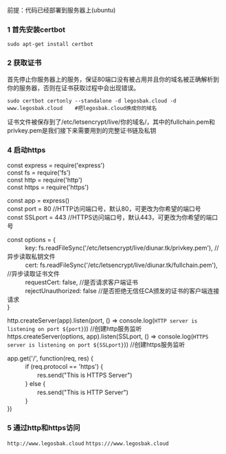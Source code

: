 前提：代码已经部署到服务器上(ubuntu)

### 1 首先安装certbot

`sudo apt-get install certbot`

### 2 获取证书
首先停止你服务器上的服务，保证80端口没有被占用并且你的域名被正确解析到你的服务器，否则在证书获取过程中会出现错误。

`sudo certbot certonly --standalone -d legosbak.cloud -d www.legosbak.cloud    #把legosbak.cloud换成你的域名`

证书文件被保存到了/etc/letsencrypt/live/你的域名/，其中的fullchain.pem和privkey.pem是我们接下来需要用到的完整证书链及私钥

### 4 启动https

const express = require('express')    
const fs = require('fs')    
const http = require('http')    
const https = require('https')    
    
const app = express()    
const port = 80        //HTTP访问端口号，默认80，可更改为你希望的端口号    
const SSLport = 443    //HTTPS访问端口号，默认443，可更改为你希望的端口号    
    
const options = {    
　　　key: fs.readFileSync('/etc/letsencrypt/live/diunar.tk/privkey.pem'),     //异步读取私钥文件    
　　　cert: fs.readFileSync('/etc/letsencrypt/live/diunar.tk/fullchain.pem'),  //异步读取证书文件    
　　　requestCert: false,        //是否请求客户端证书    
　　　rejectUnauthorized: false  //是否拒绝无信任CA颁发的证书的客户端连接请求    
}    
    
http.createServer(app).listen(port, () => console.log(`HTTP server is listening on port ${port}`))                   //创建http服务监听     
https.createServer(options, app).listen(SSLport, () => console.log(`HTTPS server is listening on port ${SSLport}`))  //创建https服务监听     
    
app.get('/', function(req, res) {    
　　　if (req.protocol == 'https') {    
　　　　　res.send("This is HTTPS Server")    
　　　} else {    
　　　　　res.send("This is HTTP Server")    
　　　}    
})
### 5 通过http和https访问
`http://www.legosbak.cloud`
`https:///www.legosbak.cloud`